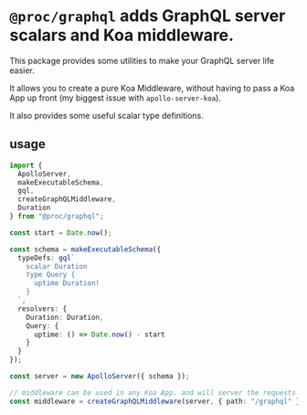 # `@proc/graphql` adds GraphQL server scalars and Koa middleware.

This package provides some utilities to make your GraphQL server life easier.

It allows you to create a pure Koa Middleware, without having to pass a Koa App up front (my biggest issue with `apollo-server-koa`).

It also provides some useful scalar type definitions.

## usage

```typescript
import {
  ApolloServer,
  makeExecutableSchema,
  gql,
  createGraphQLMiddleware,
  Duration
} from "@proc/graphql";

const start = Date.now();

const schema = makeExecutableSchema({
  typeDefs: gql`
    scalar Duration
    type Query {
      uptime Duration!
    }
  `,
  resolvers: {
    Duration: Duration,
    Query: {
      uptime: () => Date.now() - start
    }
  }
});

const server = new ApolloServer({ schema });

// middleware can be used in any Koa App. and will server the requests at `/graphql`
const middleware = createGraphQLMiddleware(server, { path: "/graphql" });
```
